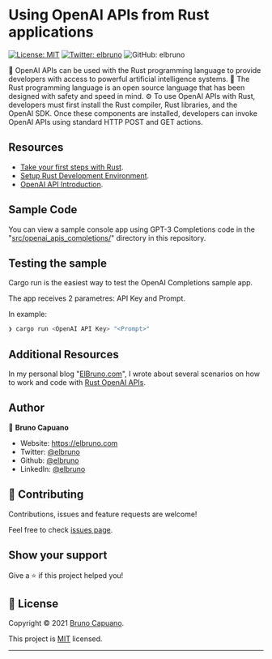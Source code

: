 # Using OpenAI APIs from Rust applications

[![License: MIT](https://img.shields.io/badge/License-MIT-yellow.svg)](/LICENSE)
[![Twitter: elbruno](https://img.shields.io/twitter/follow/elbruno.svg?style=social)](https://twitter.com/kartben)
![GitHub: elbruno](https://img.shields.io/github/followers/elbruno?style=social)

🧠 OpenAI APIs can be used with the Rust programming language to provide developers with access to powerful artificial intelligence systems. 
🦀 The Rust programming language is an open source language that has been designed with safety and speed in mind. 
⚙️ To use OpenAI APIs with Rust, developers must first install the Rust compiler, Rust libraries, and the OpenAI SDK. Once these components are installed, developers can invoke OpenAI APIs using standard HTTP POST and GET actions.

## Resources
- [Take your first steps with Rust](https://learn.microsoft.com/training/paths/rust-first-steps/).
- [Setup Rust Development Environment](https://learn.microsoft.com/training/modules/rust-set-up-environment/).
- [OpenAI API Introduction](https://platform.openai.com/docs/introduction).
 
## Sample Code

You can view a sample console app using GPT-3 Completions code in the "[src/openai_apis_completions/](src/openai_apis_completions/)" directory in this repository.

## Testing the sample

Cargo run is the easiest way to test the OpenAI Completions sample app. 

The app receives 2 parametres: API Key and Prompt.

In example:

```bash
❯ cargo run <OpenAI API Key> "<Prompt>"
```

## Additional Resources

In my personal blog "[ElBruno.com](https://elbruno.com)", I wrote about several scenarios on how to work and code with [Rust OpenAI APIs](https://github.com/elbruno/RustOpenAIAPIs/). 

## Author

👤 **Bruno Capuano**

* Website: https://elbruno.com
* Twitter: [@elbruno](https://twitter.com/elbruno)
* Github: [@elbruno](https://github.com/elbruno)
* LinkedIn: [@elbruno](https://linkedin.com/in/elbruno)

## 🤝 Contributing

Contributions, issues and feature requests are welcome!

Feel free to check [issues page](https://github.com/elbruno/CustomVisionAndAzureFunctions/issues).

## Show your support

Give a ⭐️ if this project helped you!


## 📝 License

Copyright &copy; 2021 [Bruno Capuano](https://github.com/elbruno).

This project is [MIT](/LICENSE) licensed.

***
